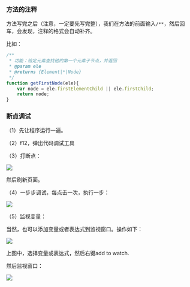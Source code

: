 

### 方法的注释


方法写完之后（注意，一定要先写完整），我们在方法的前面输入`/**`，然后回车，会发现，注释的格式会自动补齐。

比如：



```javascript
/**
 * 功能：给定元素查找他的第一个元素子节点，并返回
 * @param ele
 * @returns {Element|*|Node}
 */
function getFirstNode(ele){
    var node = ele.firstElementChild || ele.firstChild;
    return node;
}
```








### 断点调试

（1）先让程序运行一遍。

（2）f12，弹出代码调试工具

（3）打断点：

![](http://img.smyhvae.com/20180124_2035.png)

然后刷新页面。

（4）一步步调试，每点击一次，执行一步：

![](http://img.smyhvae.com/20180124_2036.png)

（5）监视变量：

当然，也可以添加变量或者表达式到监视窗口。操作如下：

![](http://img.smyhvae.com/20180124_2037.png)

上图中，选择变量或表达式，然后右键add to watch.

然后监视窗口：

![](http://img.smyhvae.com/20180124_2038.png)

